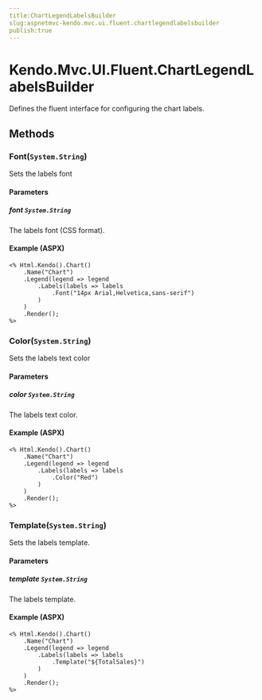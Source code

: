 ```yaml
---
title:ChartLegendLabelsBuilder
slug:aspnetmvc-kendo.mvc.ui.fluent.chartlegendlabelsbuilder
publish:true
---
```


# Kendo.Mvc.UI.Fluent.ChartLegendLabelsBuilder
Defines the fluent interface for configuring the chart labels.



## Methods

### Font(`System.String`)
Sets the labels font


#### Parameters

##### font `System.String`
The labels font (CSS format).




#### Example (ASPX)
    <% Html.Kendo().Chart()
        .Name("Chart")
        .Legend(legend => legend
            .Labels(labels => labels
                .Font("14px Arial,Helvetica,sans-serif")
            )
        )
        .Render();
    %>


### Color(`System.String`)
Sets the labels text color


#### Parameters

##### color `System.String`
The labels text color.




#### Example (ASPX)
    <% Html.Kendo().Chart()
        .Name("Chart")
        .Legend(legend => legend
            .Labels(labels => labels
                .Color("Red")
            )
        )
        .Render();
    %>


### Template(`System.String`)
Sets the labels template.


#### Parameters

##### template `System.String`
The labels template.




#### Example (ASPX)
    <% Html.Kendo().Chart()
        .Name("Chart")
        .Legend(legend => legend
            .Labels(labels => labels
                .Template("${TotalSales}")
            )
        )
        .Render();
    %>



